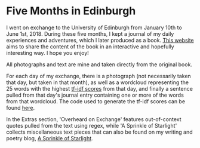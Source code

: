 # Five Months in Edinburgh

I went on exchange to the University of Edinburgh from January 10th to June 1st, 2018. During these five months, I kept a journal of my daily experiences and adventures, which I later produced as a book. [This website](https://serenahuang19.github.io) aims to share the content of the book in an interactive and hopefully interesting way. I hope you enjoy!

All photographs and text are mine and taken directly from the original book. 

For each day of my exchange, there is a photograph (not necessarily taken that day, but taken in that month), as well as a wordcloud representing the 25 words with the highest [tf-idf scores](https://en.wikipedia.org/wiki/Tf%E2%80%93idf) from that day, and finally a sentence pulled from that day's journal entry containing one or more of the words from that wordcloud. The code used to generate the tf-idf scores can be found [here](https://github.com/SerenaHuang19/text_analyses/blob/master/five_months_in_edinburgh_raw.ipynb).

In the Extras section, 'Overheard on Exchange' features out-of-context quotes pulled from the text using regex, while 'A Sprinkle of Starlight' collects miscellaneous text pieces that can also be found on my writing and poetry blog, [A Sprinkle of Starlight](https://asprinkleofstarlight.tumblr.com/).
